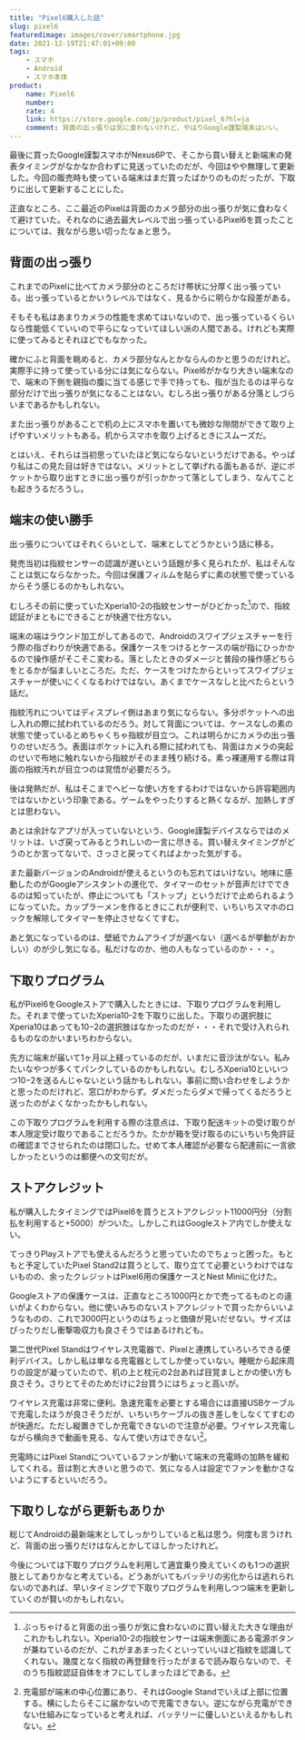 ```yaml
---
title: "Pixel6購入した話"
slug: pixel6
featuredimage: images/cover/smartphone.jpg
date: 2021-12-19T21:47:01+09:00
tags:
    - スマホ
    - Android
    - スマホ本体
product:
    name: Pixel6
    number: 
    rate: 4
    link: https://store.google.com/jp/product/pixel_6?hl=ja
    comment: 背面の出っ張りは気に食わないけれど、やはりGoogle謹製端末はいい。
---
```


最後に買ったGoogle謹製スマホがNexus6Pで、そこから買い替えと新端末の発表タイミングがなかなか合わずに見送っていたのだが、今回はやや無理して更新した。今回の販売時も使っている端末はまだ買ったばかりのものだったが、下取りに出して更新することにした。

正直なところ、ここ最近のPixelは背面のカメラ部分の出っ張りが気に食わなくて避けていた。それなのに過去最大レベルで出っ張っているPixel6を買ったことについては、我ながら思い切ったなぁと思う。

<!--more-->

## 背面の出っ張り

これまでのPixelに比べてカメラ部分のところだけ帯状に分厚く出っ張っている。出っ張っているとかいうレベルではなく、見るからに明らかな段差がある。

そもそも私はあまりカメラの性能を求めてはいないので、出っ張っているくらいなら性能低くていいので平らになっていてほしい派の人間である。けれども実際に使ってみるとそれほどでもなかった。

確かにふと背面を眺めると、カメラ部分なんとかならんのかと思うのだけれど。実際手に持って使っている分には気にならない。Pixel6がかなり大きい端末なので、端末の下側を親指の腹に当てる感じで手で持っても、指が当たるのは平らな部分だけで出っ張りが気になることはない。むしろ出っ張りがある分落としづらいまであるかもしれない。

また出っ張りがあることで机の上にスマホを置いても微妙な隙間ができて取り上げやすいメリットもある。机からスマホを取り上げるときにスムーズだ。

とはいえ、それらは当初思っていたほど気にならないというだけである。やっぱり私はこの見た目は好きではない。メリットとして挙げれる面もあるが、逆にポケットから取り出すときに出っ張りが引っかかって落としてしまう、なんてことも起きうるだろうし。

## 端末の使い勝手

出っ張りについてはそれくらいとして、端末としてどうかという話に移る。

発売当初は指紋センサーの認識が遅いという話題が多く見られたが、私はそんなことは気にならなかった。今回は保護フィルムを貼らずに素の状態で使っているからそう感じるのかもしれない。

むしろその前に使っていたXperia10-2の指紋センサーがひどかった[^1]ので、指紋認証がまともにできることが快適で仕方ない。

端末の端はラウンド加工がしてあるので、Androidのスワイプジェスチャーを行う際の指ざわりが快適である。保護ケースをつけるとケースの端が指にひっかかるので操作感がそこそこ変わる。落としたときのダメージと普段の操作感どちらをとるかが悩ましいところだ。ただ、ケースをつけたからといってスワイプジェスチャーが使いにくくなるわけではない。あくまでケースなしと比べたらという話だ。

指紋汚れについてはディスプレイ側はあまり気にならない。多分ポケットへの出し入れの際に拭われているのだろう。対して背面については、ケースなしの素の状態で使っているとめちゃくちゃ指紋が目立つ。これは明らかにカメラの出っ張りのせいだろう。表面はポケットに入れる際に拭われても、背面はカメラの突起のせいで布地に触れないから指紋がそのまま残り続ける。素っ裸運用する際は背面の指紋汚れが目立つのは覚悟が必要だろう。

後は発熱だが、私はそこまでヘビーな使い方をするわけではないから許容範囲内ではないかという印象である。ゲームをやったりすると熱くなるが、加熱しすぎとは思わない。

あとは余計なアプリが入っていないという、Google謹製デバイスならではのメリットは、いざ戻ってみるとうれしいの一言に尽きる。買い替えタイミングがどうのとか言ってないで、さっさと戻ってくればよかった気がする。

また最新バージョンのAndroidが使えるというのも忘れてはいけない。地味に感動したのがGoogleアシスタントの進化で、タイマーのセットが音声だけでできるのは知っていたが、停止についても「ストップ」というだけで止められるようになっていた。カップラーメンを作るときにこれが便利で、いちいちスマホのロックを解除してタイマーを停止させなくてすむ。

あと気になっているのは、壁紙でカムアライブが選べない（選べるが挙動がおかしい）のが少し気になる。私だけなのか、他の人もなっているのか・・・。

## 下取りプログラム

私がPixel6をGoogleストアで購入したときには、下取りプログラムを利用した。それまで使っていたXperia10-2を下取りに出した。下取りの選択肢にXperia10はあっても10−2の選択肢はなかったのだが・・・それで受け入れられるものなのかいまいちわからない。

先方に端末が届いて1ヶ月以上経っているのだが、いまだに音沙汰がない。私みたいなやつが多くてパンクしているのかもしれない。むしろXperia10といいつつ10−2を送るんじゃないという話かもしれない。事前に問い合わせをしようかと思ったのだけれど、窓口がわからず。ダメだったらダメで帰ってくるだろうと送ったのがよくなかったかもしれない。

この下取りプログラムを利用する際の注意点は、下取り配送キットの受け取りが本人限定受け取りであることだろうか。たかが箱を受け取るのにいちいち免許証の確認までさせられたのは閉口した。せめて本人確認が必要なら配達前に一言欲しかったというのは郵便への文句だが。

## ストアクレジット

私が購入したタイミングではPixel6を買うとストアクレジット11000円分（分割払を利用すると+5000）がついた。しかしこれはGoogleストア内でしか使えない。

てっきりPlayストアでも使えるんだろうと思っていたのでちょっと困った。もともと予定していたPixel Stand2は買うとして、取り立てて必要というわけではないものの、余ったクレジットはPixel6用の保護ケースとNest Miniに化けた。

Googleストアの保護ケースは、正直なところ1000円とかで売ってるものとの違いがよくわからない。他に使いみちのないストアクレジットで買ったからいいようなものの、これで3000円というのはちょっと価値が見いだせない。サイズはぴったりだし衝撃吸収力も良さそうではあるけれども。

第二世代Pixel Standはワイヤレス充電器で、Pixelと連携していろいろできる便利デバイス。しかし私は単なる充電器としてしか使っていない。睡眠から起床周りの設定が凝っていたので、机の上と枕元の2台あれば目覚ましとかの使い方も良さそう。さりとてそのためだけに2台買うにはちょっと高いが。

ワイヤレス充電は非常に便利。急速充電を必要とする場合には直接USBケーブルで充電したほうが良さそうだが、いちいちケーブルの抜き差しをしなくてすむのが快適だ。ただし縦置きでしか充電できないので注意が必要。ワイヤレス充電しながら横向きで動画を見る、なんて使い方はできない[^2]。

充電時にはPixel Standについているファンが動いて端末の充電時の加熱を緩和してくれる。音は割と大きいと思うので、気になる人は設定でファンを動かさないようにするといいだろう。

## 下取りしながら更新もありか

総じてAndroidの最新端末としてしっかりしていると私は思う。何度も言うけれど、背面の出っ張りだけはなんとかしてほしかったけれど。

今後については下取りプログラムを利用して適宜乗り換えていくのも1つの選択肢としてありかなと考えている。どうあがいてもバッテリの劣化からは逃れられないのであれば、早いタイミングで下取りプログラムを利用しつつ端末を更新していくのが賢いのかもしれない。

[^1]: ぶっちゃけると背面の出っ張りが気に食わないのに買い替えた大きな理由がこれかもしれない。Xperia10-2の指紋センサーは端末側面にある電源ボタンが兼ねているのだが、これがまあまったくといっていいほど指紋を認識してくれない。幾度となく指紋の再登録を行ったがまるで読み取らないので、そのうち指紋認証自体をオフにしてしまったほどである。
[^2]: 充電部が端末の中心位置にあり、それはGoogle Standでいえば上部に位置する。横にしたらそこに届かないので充電できない。逆にながら充電ができない仕組みになっていると考えれば、バッテリーに優しいといえるかもしれない。